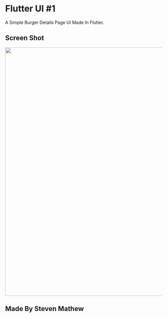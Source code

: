 # Flutter UI #1

A Simple Burger Details Page UI Made In Flutter.

## Screen Shot

<img src="https://sjmodelagency.com/app/appimg/flutter1.png" height="800px">

## Made By Steven Mathew

